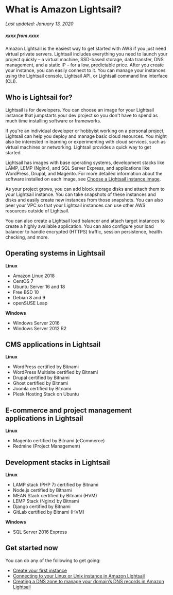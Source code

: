 # What is Amazon Lightsail?<a name="what-is-amazon-lightsail"></a>

 *Last updated: January 13, 2020* 
##### xxxx from xxxx

Amazon Lightsail is the easiest way to get started with AWS if you just need virtual private servers\. Lightsail includes everything you need to launch your project quickly – a virtual machine, SSD\-based storage, data transfer, DNS management, and a static IP – for a low, predictable price\. After you create your instance, you can easily connect to it\. You can manage your instances using the Lightsail console, Lightsail API, or Lightsail command line interface \(CLI\)\.

## Who is Lightsail for?<a name="who-is-lightsail-for"></a>

Lightsail is for developers\. You can choose an image for your Lightsail instance that jumpstarts your dev project so you don't have to spend as much time installing software or frameworks\.

If you're an individual developer or hobbyist working on a personal project, Lightsail can help you deploy and manage basic cloud resources\. You might also be interested in learning or experimenting with cloud services, such as virtual machines or networking\. Lightsail provides a quick way to get started\.

Lightsail has images with base operating systems, development stacks like LAMP, LEMP \(Nginx\), and SQL Server Express, and applications like WordPress, Drupal, and Magento\. For more detailed information about the software installed on each image, see [Choose a Lightsail instance image](https://github.com/awsdocs/amazon-lightsail-developer-guide/blob/master/doc_source/compare-options-choose-lightsail-instance-image.md)\.

As your project grows, you can add block storage disks and attach them to your Lightsail instance\. You can take snapshots of these instances and disks and easily create new instances from those snapshots\. You can also peer your VPC so that your Lightsail instances can use other AWS resources outside of Lightsail\.

You can also create a Lightsail load balancer and attach target instances to create a highly available application\. You can also configure your load balancer to handle encrypted \(HTTPS\) traffic, session persistence, health checking, and more\.

## Operating systems in Lightsail<a name="what-operating-systems-templates-are-available-in-lightsail"></a>

**Linux**
+ Amazon Linux 2018
+ CentOS 7
+ Ubuntu Server 16 and 18
+ Free BSD 10
+ Debian 8 and 9
+ openSUSE Leap

**Windows**
+ Windows Server 2016
+ Windows Server 2012 R2

## CMS applications in Lightsail<a name="what-apps-are-available-in-lightsail"></a>

**Linux**
+ WordPress certified by Bitnami
+ WordPress Multisite certified by Bitnami
+ Drupal certified by Bitnami
+ Ghost certified by Bitnami
+ Joomla certified by Bitnami
+ Plesk Hosting Stack on Ubuntu

## E\-commerce and project management applications in Lightsail<a name="ecommerce-and-project-management-apps-in-lightsail"></a>

**Linux**
+ Magento certified by Bitnami \(eCommerce\)
+ Redmine \(Project Management\)

## Development stacks in Lightsail<a name="what-developer-stacks-are-available-in-lightsail"></a>

**Linux**
+ LAMP stack \(PHP 7\) certified by Bitnami
+ Node\.js certified by Bitnami
+ MEAN Stack certified by Bitnami \(HVM\)
+ LEMP Stack \(Nginx\) by Bitnami
+ Django certified by Bitnami
+ GitLab certified by Bitnami \(HVM\)

**Windows**
+ SQL Server 2016 Express

## Get started now<a name="get-started-now-and-create-your-first-instance"></a>

You can do any of the following to get going:
+  [Create your first instance](https://github.com/awsdocs/amazon-lightsail-developer-guide/blob/master/doc_source/getting-started-with-amazon-lightsail.md) 
+  [Connecting to your Linux or Unix instance in Amazon Lightsail](https://github.com/awsdocs/amazon-lightsail-developer-guide/blob/master/doc_source/how-to-create-amazon-lightsail-instance-virtual-private-server-vps.md) 
+  [Creating a DNS zone to manage your domain’s DNS records in Amazon Lightsail](https://github.com/awsdocs/amazon-lightsail-developer-guide/blob/master/doc_source/lightsail-how-to-create-dns-entry.md) 
